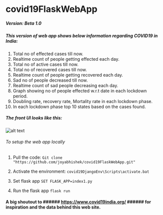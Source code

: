 # covid19FlaskWebApp

##### Version: Beta 1.0

##### This version of web app shows below information regarding COVID19 in India:

1. Total no of effected cases till now.
2. Realtime count of people getting effected each day.
3. Total no of active cases till now.
4. Total no of recovered cases till now.
5. Realtime count of people getting recovered each day.
6. Sad no of people decreased till now.
7. Realtime count of sad people decreasing each day.
8. Graph showing no of people effected w.r.t date in each lockdown period.
9. Doubling rate, recovery rate, Mortality rate in each lockdown phase.
10. In each lockdown phase top 10 states based on the cases found.

##### The front UI looks like this:


![alt text](https://github.com/joyabhishek/covid19FlaskWebApp/blob/master/UI%20Design/iPhone%20X-XS-11%20Pro%20%E2%80%93%201.jpg "UI Design for this webApp can be found in tree/master/UI Design")

###### To setup the web app locally

1. Pull the code: 
`Git clone "https://github.com/joyabhishek/covid19FlaskWebApp.git"`

2. Activate the environment:
`covid19DjangoEnv\Scripts\activate.bat`

3. Set flask app
`SET FLASK_APP=index1.py`

4. Run the flask app
`flask run`

#### A big shoutout to ###### https://www.covid19india.org/ ###### for inspiration and the data behind this web site. 

